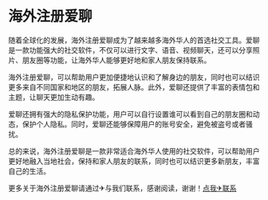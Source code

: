 # 海外注册爱聊

随着全球化的发展，海外注册爱聊成为了越来越多海外华人的首选社交工具。爱聊是一款功能强大的社交软件，不仅可以进行文字、语音、视频聊天，还可以分享照片、朋友圈等功能，让海外华人能够更好地和家人朋友保持联系。

海外注册爱聊，可以帮助用户更加便捷地认识和了解身边的朋友，同时也可以结识更多来自不同国家和地区的朋友，拓展人脉。此外，爱聊还提供了丰富的表情包和主题，让聊天更加生动有趣。

爱聊还拥有强大的隐私保护功能，用户可以自行设置谁可以看到自己的朋友圈和动态，保护个人隐私。同时，爱聊还能够保障用户的账号安全，避免被盗号或者骚扰。

总的来说，海外注册爱聊是一款非常适合海外华人使用的社交软件，可以帮助用户更好地融入当地社会，保持和家人朋友的联系，同时也可以结识更多新朋友，丰富自己的生活。

更多关于海外注册爱聊请通过✈与我们联系，感谢阅读，谢谢！[点我✈联系](https://b.k02.cc)